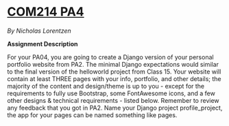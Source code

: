 # [COM214 PA4](https://github.com/EKKOING/COM214-PA4)
*By Nicholas Lorentzen*

**Assignment Description**

For your PA04, you are going to create a Django version of your personal portfolio website from PA2. The minimal Django expectations would similar to the final version of the helloworld project from Class 15. Your website will contain at least THREE pages with your info, portfolio, and other details; the majority of the content and design/theme is up to you - except for the requirements to fully use Bootstrap, some FontAwesome icons, and a few other designs & technical requirements - listed below. Remember to review any feedback that you got in PA2. Name your Django project profile_project, the app for your pages can be named something like pages. 
